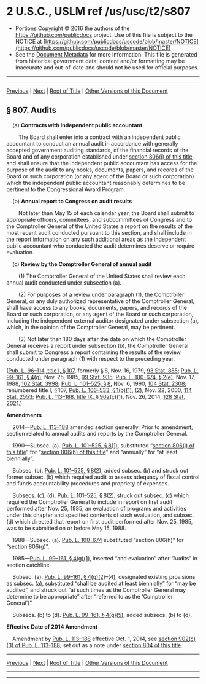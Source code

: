 ---
---

# 2 U.S.C., USLM ref /us/usc/t2/s807

* Portions Copyright © 2016 the authors of the https://github.com/publicdocs project.
  Use of this file is subject to the NOTICE at [https://github.com/publicdocs/uscode/blob/master/NOTICE](https://github.com/publicdocs/uscode/blob/master/NOTICE)
* See the [Document Metadata](././../../../../..//README.md) for more information.
  This file is generated from historical government data; content and/or formatting may be inaccurate and out-of-date and should not be used for official purposes.

----------
----------

[Previous](./../../../../..//us/usc/t2/ch19/schI/m__us_usc_t2_s806.md) | [Next](./../../../../..//us/usc/t2/ch19/schI/m__us_usc_t2_s808.md) | [Root of Title](./../../../../../) | [Other Versions of this Document](https://publicdocs.github.io/go/links?ns=uslm&ref=%2Fus%2Fusc%2Ft2%2Fs807)

## § 807. Audits

    (a) __Contracts with independent public accountant__ 

        The Board shall enter into a contract with an independent public accountant to conduct an annual audit in accordance with generally accepted government auditing standards, of the financial records of the Board and of any corporation established under [section 806(i) of this title][/us/usc/t2/s806/i], and shall ensure that the independent public accountant has access for the purpose of the audit to any books, documents, papers, and records of the Board or such corporation (or any agent of the Board or such corporation) which the independent public accountant reasonably determines to be pertinent to the Congressional Award Program.

    (b) __Annual report to Congress on audit results__ 

        Not later than May 15 of each calendar year, the Board shall submit to appropriate officers, committees, and subcommittees of Congress and to the Comptroller General of the United States a report on the results of the most recent audit conducted pursuant to this section, and shall include in the report information on any such additional areas as the independent public accountant who conducted the audit determines deserve or require evaluation.

    (c) __Review by the Comptroller General of annual audit__ 

        (1) The Comptroller General of the United States shall review each annual audit conducted under subsection (a).

        (2) For purposes of a review under paragraph (1), the Comptroller General, or any duly authorized representative of the Comptroller General, shall have access to any books, documents, papers, and records of the Board or such corporation, or any agent of the Board or such corporation, including the independent external auditor designated under subsection (a), which, in the opinion of the Comptroller General, may be pertinent.

        (3) Not later than 180 days after the date on which the Comptroller General receives a report under subsection (b), the Comptroller General shall submit to Congress a report containing the results of the review conducted under paragraph (1) with respect to the preceding year.

([Pub. L. 96–114, title I, § 107][/us/pl/96/114/s107], formerly § 8, Nov. 16, 1979, [93 Stat. 855][/us/stat/93/855]; [Pub. L. 99–161, § 4(g)][/us/pl/99/161/s4/g], Nov. 25, 1985, [99 Stat. 935][/us/stat/99/935]; [Pub. L. 100–674, § 2(e)][/us/pl/100/674/s2/e], Nov. 17, 1988, [102 Stat. 3998][/us/stat/102/3998]; [Pub. L. 101–525, § 8][/us/pl/101/525/s8], Nov. 6, 1990, [104 Stat. 2308][/us/stat/104/2308]; renumbered title I, § 107, [Pub. L. 106–533, § 1(b)(1)][/us/pl/106/533/s1/b/1], (2), Nov. 22, 2000, [114 Stat. 2553][/us/stat/114/2553]; [Pub. L. 113–188, title IX, § 902(c)(1)][/us/pl/113/188/s902/c/1], Nov. 26, 2014, [128 Stat. 2021][/us/stat/128/2021].)

 __Amendments__ 

    2014—[Pub. L. 113–188][/us/pl/113/188] amended section generally. Prior to amendment, section related to annual audits and reports by the Comptroller General.

    1990—Subsec. (a). [Pub. L. 101–525, § 8(1)][/us/pl/101/525/s8/1], substituted “[section 806(i) of this title][/us/usc/t2/s806/i]” for “[section 806(h) of this title][/us/usc/t2/s806/h]” and “annually” for “at least biennially”.

    Subsec. (b). [Pub. L. 101–525, § 8(2)][/us/pl/101/525/s8/2], added subsec. (b) and struck out former subsec. (b) which required audit to assess adequacy of fiscal control and funds accountability procedures and propriety of expenses.

    Subsecs. (c), (d). [Pub. L. 101–525, § 8(2)][/us/pl/101/525/s8/2], struck out subsec. (c) which required the Comptroller General to include in report on first audit performed after Nov. 25, 1985, an evaluation of programs and activities under this chapter and specified contents of such evaluation, and subsec. (d) which directed that report on first audit performed after Nov. 25, 1985, was to be submitted on or before May 15, 1988.

    1988—Subsec. (a). [Pub. L. 100–674][/us/pl/100/674] substituted “section 806(h)” for “section 806(g)”.

    1985—[Pub. L. 99–161, § 4(g)(1)][/us/pl/99/161/s4/g/1], inserted “and evaluation” after “Audits” in section catchline.

    Subsec. (a). [Pub. L. 99–161, § 4(g)(2)][/us/pl/99/161/s4/g/2]–(4), designated existing provisions as subsec. (a), substituted “shall be audited at least biennially” for “may be audited”, and struck out “at such times as the Comptroller General may determine to be appropriate” after “referred to as the ‘Comptroller General’)”.

    Subsecs. (b) to (d). [Pub. L. 99–161, § 4(g)(5)][/us/pl/99/161/s4/g/5], added subsecs. (b) to (d).

 __Effective Date of 2014 Amendment__ 

    Amendment by [Pub. L. 113–188][/us/pl/113/188] effective Oct. 1, 2014, see [section 902(c)(3) of Pub. L. 113–188][/us/pl/113/188/s902/c/3], set out as a note under [section 804 of this title][/us/usc/t2/s804].

----------

[Previous](./../../../../..//us/usc/t2/ch19/schI/m__us_usc_t2_s806.md) | [Next](./../../../../..//us/usc/t2/ch19/schI/m__us_usc_t2_s808.md) | [Root of Title](./../../../../../) | [Other Versions of this Document](https://publicdocs.github.io/go/links?ns=uslm&ref=%2Fus%2Fusc%2Ft2%2Fs807)

----------
----------

[/us/usc/t2/s806/i]: https://publicdocs.github.io/go/links?ns=uslm&ref=%2Fus%2Fusc%2Ft2%2Fs806%2Fi
[/us/pl/96/114/s107]: https://publicdocs.github.io/go/links?ns=uslm&ref=%2Fus%2Fpl%2F96%2F114%2Fs107
[/us/stat/93/855]: https://publicdocs.github.io/go/links?ns=uslm&ref=%2Fus%2Fstat%2F93%2F855
[/us/pl/99/161/s4/g]: https://publicdocs.github.io/go/links?ns=uslm&ref=%2Fus%2Fpl%2F99%2F161%2Fs4%2Fg
[/us/stat/99/935]: https://publicdocs.github.io/go/links?ns=uslm&ref=%2Fus%2Fstat%2F99%2F935
[/us/pl/100/674/s2/e]: https://publicdocs.github.io/go/links?ns=uslm&ref=%2Fus%2Fpl%2F100%2F674%2Fs2%2Fe
[/us/stat/102/3998]: https://publicdocs.github.io/go/links?ns=uslm&ref=%2Fus%2Fstat%2F102%2F3998
[/us/pl/101/525/s8]: https://publicdocs.github.io/go/links?ns=uslm&ref=%2Fus%2Fpl%2F101%2F525%2Fs8
[/us/stat/104/2308]: https://publicdocs.github.io/go/links?ns=uslm&ref=%2Fus%2Fstat%2F104%2F2308
[/us/pl/106/533/s1/b/1]: https://publicdocs.github.io/go/links?ns=uslm&ref=%2Fus%2Fpl%2F106%2F533%2Fs1%2Fb%2F1
[/us/stat/114/2553]: https://publicdocs.github.io/go/links?ns=uslm&ref=%2Fus%2Fstat%2F114%2F2553
[/us/pl/113/188/s902/c/1]: https://publicdocs.github.io/go/links?ns=uslm&ref=%2Fus%2Fpl%2F113%2F188%2Fs902%2Fc%2F1
[/us/stat/128/2021]: https://publicdocs.github.io/go/links?ns=uslm&ref=%2Fus%2Fstat%2F128%2F2021
[/us/pl/113/188]: https://publicdocs.github.io/go/links?ns=uslm&ref=%2Fus%2Fpl%2F113%2F188
[/us/pl/101/525/s8/1]: https://publicdocs.github.io/go/links?ns=uslm&ref=%2Fus%2Fpl%2F101%2F525%2Fs8%2F1
[/us/usc/t2/s806/i]: https://publicdocs.github.io/go/links?ns=uslm&ref=%2Fus%2Fusc%2Ft2%2Fs806%2Fi
[/us/usc/t2/s806/h]: https://publicdocs.github.io/go/links?ns=uslm&ref=%2Fus%2Fusc%2Ft2%2Fs806%2Fh
[/us/pl/101/525/s8/2]: https://publicdocs.github.io/go/links?ns=uslm&ref=%2Fus%2Fpl%2F101%2F525%2Fs8%2F2
[/us/pl/101/525/s8/2]: https://publicdocs.github.io/go/links?ns=uslm&ref=%2Fus%2Fpl%2F101%2F525%2Fs8%2F2
[/us/pl/100/674]: https://publicdocs.github.io/go/links?ns=uslm&ref=%2Fus%2Fpl%2F100%2F674
[/us/pl/99/161/s4/g/1]: https://publicdocs.github.io/go/links?ns=uslm&ref=%2Fus%2Fpl%2F99%2F161%2Fs4%2Fg%2F1
[/us/pl/99/161/s4/g/2]: https://publicdocs.github.io/go/links?ns=uslm&ref=%2Fus%2Fpl%2F99%2F161%2Fs4%2Fg%2F2
[/us/pl/99/161/s4/g/5]: https://publicdocs.github.io/go/links?ns=uslm&ref=%2Fus%2Fpl%2F99%2F161%2Fs4%2Fg%2F5
[/us/pl/113/188]: https://publicdocs.github.io/go/links?ns=uslm&ref=%2Fus%2Fpl%2F113%2F188
[/us/pl/113/188/s902/c/3]: https://publicdocs.github.io/go/links?ns=uslm&ref=%2Fus%2Fpl%2F113%2F188%2Fs902%2Fc%2F3
[/us/usc/t2/s804]: https://publicdocs.github.io/go/links?ns=uslm&ref=%2Fus%2Fusc%2Ft2%2Fs804


